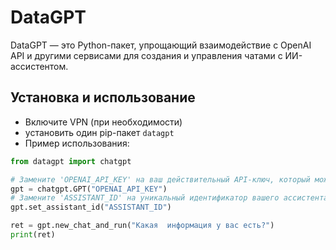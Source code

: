 # DataGPT

DataGPT — это Python-пакет, упрощающий взаимодействие с OpenAI API и другими сервисами для создания и управления чатами с ИИ-ассистентом.

## Установка и использование
- Включите VPN (при необходимости)
- установить один pip-пакет `datagpt`
- Пример использования:
```python
from datagpt import chatgpt

# Замените 'OPENAI_API_KEY' на ваш действительный API-ключ, который можно получить на https://platform.openai.com/account/api-keys.
gpt = chatgpt.GPT("OPENAI_API_KEY")
# Замените 'ASSISTANT_ID' на уникальный идентификатор вашего ассистента, созданного на платформе OpenAI.
gpt.set_assistant_id("ASSISTANT_ID")

ret = gpt.new_chat_and_run("Какая  информация у вас есть?")
print(ret)
```